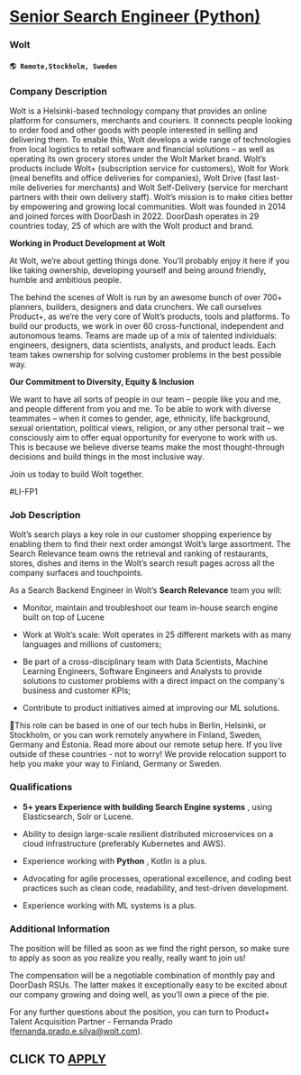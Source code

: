 # [Senior Search Engineer (Python)](https://www.remotewlb.com/apply/senior-search-engineer-python)  
### Wolt  
#### `🌎 Remote,Stockholm, Sweden`  

### **Company Description**

Wolt is a Helsinki-based technology company that provides an online platform for consumers, merchants and couriers. It connects people looking to order food and other goods with people interested in selling and delivering them. To enable this, Wolt develops a wide range of technologies from local logistics to retail software and financial solutions – as well as operating its own grocery stores under the Wolt Market brand. Wolt’s products include Wolt+ (subscription service for customers), Wolt for Work (meal benefits and office deliveries for companies), Wolt Drive (fast last-mile deliveries for merchants) and Wolt Self-Delivery (service for merchant partners with their own delivery staff). Wolt’s mission is to make cities better by empowering and growing local communities. Wolt was founded in 2014 and joined forces with DoorDash in 2022. DoorDash operates in 29 countries today, 25 of which are with the Wolt product and brand.

 **Working in Product Development at Wolt**

At Wolt, we’re about getting things done. You’ll probably enjoy it here if you like taking ownership, developing yourself and being around friendly, humble and ambitious people.

The behind the scenes of Wolt is run by an awesome bunch of over 700+ planners, builders, designers and data crunchers. We call ourselves Product+, as we’re the very core of Wolt’s products, tools and platforms. To build our products, we work in over 60 cross-functional, independent and autonomous teams. Teams are made up of a mix of talented individuals: engineers, designers, data scientists, analysts, and product leads. Each team takes ownership for solving customer problems in the best possible way.

 **Our Commitment to Diversity, Equity & Inclusion**

We want to have all sorts of people in our team – people like you and me, and people different from you and me. To be able to work with diverse teammates – when it comes to gender, age, ethnicity, life background, sexual orientation, political views, religion, or any other personal trait – we consciously aim to offer equal opportunity for everyone to work with us. This is because we believe diverse teams make the most thought-through decisions and build things in the most inclusive way.

Join us today to build Wolt together.

#LI-FP1

###  **Job Description**

Wolt’s search plays a key role in our customer shopping experience by enabling them to find their next order amongst Wolt’s large assortment. The Search Relevance team owns the retrieval and ranking of restaurants, stores, dishes and items in the Wolt’s search result pages across all the company surfaces and touchpoints.

As a Search Backend Engineer in Wolt’s **Search Relevance** team you will:

  * Monitor, maintain and troubleshoot our team in-house search engine built on top of Lucene

  * Work at Wolt’s scale: Wolt operates in 25 different markets with as many languages and millions of customers;

  * Be part of a cross-disciplinary team with Data Scientists, Machine Learning Engineers, Software Engineers and Analysts to provide solutions to customer problems with a direct impact on the company's business and customer KPIs;

  * Contribute to product initiatives aimed at improving our ML solutions.

📍This role can be based in one of our tech hubs in Berlin, Helsinki, or Stockholm, or you can work remotely anywhere in Finland, Sweden, Germany and Estonia. Read more about our remote setup here. If you live outside of these countries - not to worry! We provide relocation support to help you make your way to Finland, Germany or Sweden.

###  **Qualifications**

  *  **5+ years Experience with building Search Engine systems** , using Elasticsearch, Solr or Lucene.

  * Ability to design large-scale resilient distributed microservices on a cloud infrastructure (preferably Kubernetes and AWS).

  * Experience working with **Python** , Kotlin is a plus. 

  * Advocating for agile processes, operational excellence, and coding best practices such as clean code, readability, and test-driven development.

  * Experience working with ML systems is a plus.

###  **Additional Information**

The position will be filled as soon as we find the right person, so make sure to apply as soon as you realize you really, really want to join us!

The compensation will be a negotiable combination of monthly pay and DoorDash RSUs. The latter makes it exceptionally easy to be excited about our company growing and doing well, as you’ll own a piece of the pie.

For any further questions about the position, you can turn to Product+ Talent Acquisition Partner - Fernanda Prado (fernanda.prado.e.silva@wolt.com).

  
## CLICK TO [APPLY](https://www.remotewlb.com/apply/senior-search-engineer-python)

